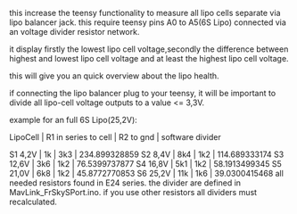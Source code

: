 this increase the teensy functionality to measure all lipo cells separate via lipo balancer jack. this require teensy pins A0 to A5(6S Lipo) connected via an voltage divider resistor network.

it display firstly the lowest lipo cell voltage,secondly the difference between highest and  lowest lipo cell voltage and at least the highest lipo cell voltage.

this will give you an quick overview about the lipo health.

if connecting the lipo balancer plug to your teensy, it will be important to divide all lipo-cell voltage outputs to a value <= 3,3V.

example for an full 6S Lipo(25,2V):

LipoCell | R1 in series to cell | R2 to gnd | software  divider 

S1  4,2V |   1k  |  3k3 |  234.899328859
S2  8,4V |   8k4 |  1k2 |  114.689333174
S3 12,6V |   3k6 |  1k2 |  76.5399737877
S4 16,8V |   5k1 |  1k2 |  58.1913499345
S5 21,0V |   6k8 |  1k2 |  45.8772770853
S6 25,2V |  11k  |  1k6 |  39.0300415468
all needed resistors found in E24 series. the divider are defined in MavLink_FrSkySPort.ino. if you use other resistors all dividers must recalculated. 

